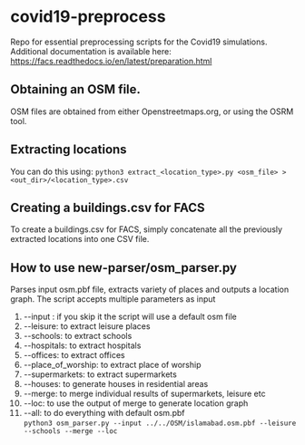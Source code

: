 # covid19-preprocess
Repo for essential preprocessing scripts for the Covid19 simulations. Additional documentation is available here: https://facs.readthedocs.io/en/latest/preparation.html

## Obtaining an OSM file.
OSM files are obtained from either Openstreetmaps.org, or using the OSRM tool.

## Extracting locations
You can do this using:
`python3 extract_<location_type>.py <osm_file> > <out_dir>/<location_type>.csv`

## Creating a buildings.csv for FACS
To create a buildings.csv for FACS, simply concatenate all the previously extracted locations into one CSV file.

## How to use new-parser/osm_parser.py
Parses input osm.pbf file, extracts variety of places and outputs a location graph. 
The script accepts multiple parameters as input  
1) --input <path to osm.pbf file to parse> : if you skip it the script will use a default osm file  
2) --leisure: to extract leisure places  
3) --schools: to extract schools  
4) --hospitals: to extract hospitals  
5) --offices: to extract offices  
6) --place_of_worship: to extract place of worship  
7) --supermarkets: to extract supermarkets  
8) --houses: to generate houses in residential areas  
9) --merge: to merge individual results of supermarkets, leisure etc  
10) --loc: to use the output of merge to generate location graph  
11) --all: to do everything with default osm.pbf  
`python3 osm_parser.py --input ../../OSM/islamabad.osm.pbf --leisure --schools --merge --loc `